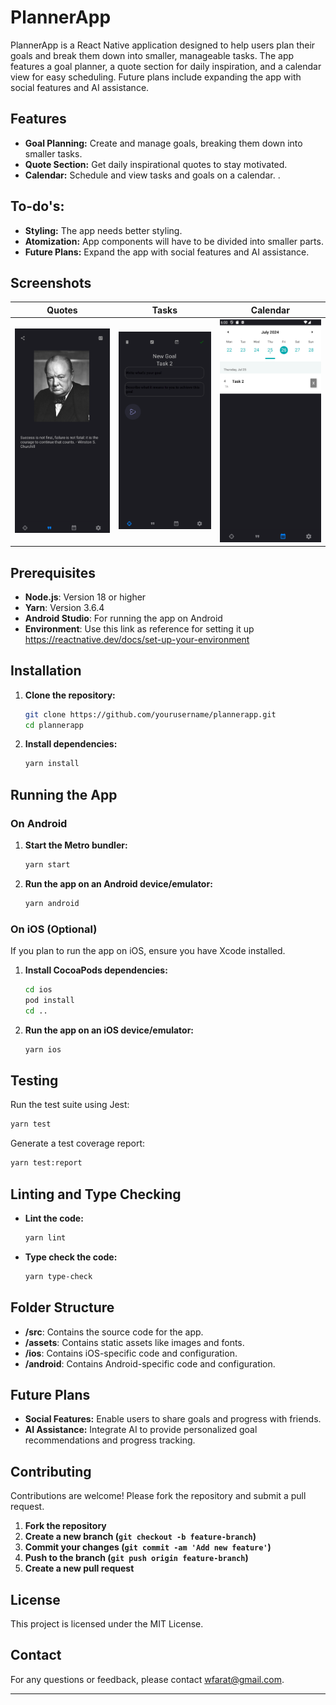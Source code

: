 
# PlannerApp

PlannerApp is a React Native application designed to help users plan their goals and break them down into smaller, manageable tasks. The app features a goal planner, a quote section for daily inspiration, and a calendar view for easy scheduling. Future plans include expanding the app with social features and AI assistance.

## Features

- **Goal Planning:** Create and manage goals, breaking them down into smaller tasks.
- **Quote Section:** Get daily inspirational quotes to stay motivated.
- **Calendar:** Schedule and view tasks and goals on a calendar.
.

## To-do's:
- **Styling:** The app needs better styling.
- **Atomization:** App components will have to be divided into smaller parts.
- **Future Plans:** Expand the app with social features and AI assistance.

## Screenshots
| Quotes                                            | Tasks                                           | Calendar                                                |
|---------------------------------------------------|-------------------------------------------------|---------------------------------------------------------|
 | ![Quote Screen Screenshot](screenshots/quote.png) | ![Task Screen Screenshot](screenshots/task.png) | ![Calendar Screen Screenshot](screenshots/calendar.png) |

## Prerequisites

- **Node.js**: Version 18 or higher
- **Yarn**: Version 3.6.4
- **Android Studio**: For running the app on Android
- **Environment**: Use this link as reference for setting it up https://reactnative.dev/docs/set-up-your-environment
## Installation

1. **Clone the repository:**
   ```sh
   git clone https://github.com/yourusername/plannerapp.git
   cd plannerapp
   ```

2. **Install dependencies:**
   ```sh
   yarn install
   ```

## Running the App

### On Android

1. **Start the Metro bundler:**
   ```sh
   yarn start
   ```

2. **Run the app on an Android device/emulator:**
   ```sh
   yarn android
   ```

### On iOS (Optional)

If you plan to run the app on iOS, ensure you have Xcode installed.

1. **Install CocoaPods dependencies:**
   ```sh
   cd ios
   pod install
   cd ..
   ```

2. **Run the app on an iOS device/emulator:**
   ```sh
   yarn ios
   ```

## Testing

Run the test suite using Jest:
```sh
yarn test
```

Generate a test coverage report:
```sh
yarn test:report
```

## Linting and Type Checking

- **Lint the code:**
  ```sh
  yarn lint
  ```

- **Type check the code:**
  ```sh
  yarn type-check
  ```

## Folder Structure

- **/src**: Contains the source code for the app.
- **/assets**: Contains static assets like images and fonts.
- **/ios**: Contains iOS-specific code and configuration.
- **/android**: Contains Android-specific code and configuration.

## Future Plans

- **Social Features:** Enable users to share goals and progress with friends.
- **AI Assistance:** Integrate AI to provide personalized goal recommendations and progress tracking.

## Contributing

Contributions are welcome! Please fork the repository and submit a pull request.

1. **Fork the repository**
2. **Create a new branch (`git checkout -b feature-branch`)**
3. **Commit your changes (`git commit -am 'Add new feature'`)**
4. **Push to the branch (`git push origin feature-branch`)**
5. **Create a new pull request**

## License

This project is licensed under the MIT License.

## Contact

For any questions or feedback, please contact [wfarat@gmail.com](mailto:wfarat@gmail.com).

---
